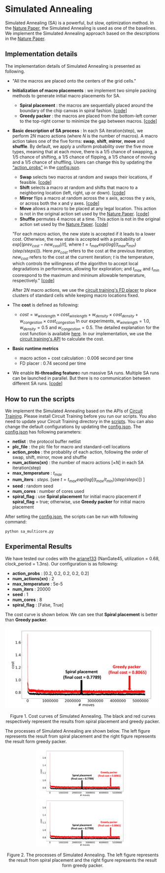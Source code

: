 # Simulated Annealing

Simulated Annealing (SA) is a powerful, but slow, optimization method.
In the [Nature Paper](https://www.nature.com/articles/s41586-021-03544-w), the Simulated Annealing is used as one of the baselines.
We implement the Simulated Annealing approach based on the descriptions in the [Nature Paper](https://www.nature.com/articles/s41586-021-03544-w).

## **Implementation details**
The implementation details of Simulated Annealing is presented as following.
* "All the macros are placed onto the centers of the grid cells."
* **Initialization of macro placements** : we implement two simple packing methods to generate initial macro placements for SA.
  * **Spiral placement** : the macros are sequentially placed around the boundary of the chip canvas in spiral fashion. \[[code](https://github.com/TILOS-AI-Institute/MacroPlacement/blob/aab48da703255548fbb48e27e88674f88e23fd81/CodeElements/SimulatedAnnealing/SA.py#L1339)\]
  * **Greedy packer** : the macros are placed from the bottom-left corner to the top-right corner to minimize the gap between macros. \[[code](https://github.com/TILOS-AI-Institute/MacroPlacement/blob/aab48da703255548fbb48e27e88674f88e23fd81/CodeElements/SimulatedAnnealing/SA.py#L1339)\]
* **Basic description of SA process** : In each SA iteration(step), we perform $2N$ macro actions (where $N$ is the number of macros). A macro action takes one of the five forms: **swap**, **shift**, **mirror**, **move** and **shuffle**.   By default, we apply a uniform probability over the five move types, meaning that at each move, there is a 1/5 chance of swapping, a 1/5 chance of shifting, a 1/5 chance of flipping, a 1/5 chance of moving and a 1/5 chance of shuffling.  Users can change this by updating the ["action_probs"](https://github.com/TILOS-AI-Institute/MacroPlacement/blob/aab48da703255548fbb48e27e88674f88e23fd81/CodeElements/SimulatedAnnealing/config.json#L4) in the [config.json](https://github.com/TILOS-AI-Institute/MacroPlacement/blob/aab48da703255548fbb48e27e88674f88e23fd81/CodeElements/SimulatedAnnealing/config.json).
  * **Swap** selects two macros at random and swaps their locations, if feasible. \[[code](https://github.com/TILOS-AI-Institute/MacroPlacement/blob/aab48da703255548fbb48e27e88674f88e23fd81/CodeElements/SimulatedAnnealing/SA.py#L1441)\]
  * **Shift** selects a macro at random and shifts that macro to a neighboring location (left, right, up or down). \[[code](https://github.com/TILOS-AI-Institute/MacroPlacement/blob/aab48da703255548fbb48e27e88674f88e23fd81/CodeElements/SimulatedAnnealing/SA.py#L1533)\]
  * **Mirror** flips a macro at random across the x axis, across the y axis, or across both the x and y axes. \[[code](https://github.com/TILOS-AI-Institute/MacroPlacement/blob/aab48da703255548fbb48e27e88674f88e23fd81/CodeElements/SimulatedAnnealing/SA.py#L1560)\]
  * **Move** allows a macro to be placed at any legal location. This action is not in the original action set used by the [Nature Paper](https://www.nature.com/articles/s41586-021-03544-w). \[[code](https://github.com/TILOS-AI-Institute/MacroPlacement/blob/aab48da703255548fbb48e27e88674f88e23fd81/CodeElements/SimulatedAnnealing/SA.py#L1472)\]
  * **Shuffle** permutes 4 macros at a time. This action is not in the original action set used by the [Nature Paper](https://www.nature.com/articles/s41586-021-03544-w). \[[code](https://github.com/TILOS-AI-Institute/MacroPlacement/blob/aab48da703255548fbb48e27e88674f88e23fd81/CodeElements/SimulatedAnnealing/SA.py#L1492)\]
  
  "For each macro action, the new state is accepted if it leads to a lower cost. Otherwise, the new state is accepted with a probability of $exp[(prev_{cost} - new_{cost})/t]$, where $t = t_{max}exp(log[(t_{max}/t_{min})(step / steps)])$. Here $pre_{cost}$ refers to the cost at the previous iteration; $new_{cost}$ refers to the cost at the current iteration; $t$ is the temperature, which controls the willingness of the algorithm to accept local degradations in performance, allowing for exploration; and $t_{max}$ and $t_{min}$ coorespond to the maximum and mininum allowable temperature, respectively." \[[code](https://github.com/TILOS-AI-Institute/MacroPlacement/blob/aab48da703255548fbb48e27e88674f88e23fd81/CodeElements/SimulatedAnnealing/SA.py#L1618)\]
  
  After $2N$ macro actions, we use the [circuit training's FD placer](https://github.com/TILOS-AI-Institute/MacroPlacement/blob/aab48da703255548fbb48e27e88674f88e23fd81/CodeElements/SimulatedAnnealing/SA.py#L1401) to place clusters of standard cells while keeping macro locations fixed.

* The **cost** is defined as following:
  * $cost = w_{wirelength} \times cost_{wirelength} + w_{density} \times cost_{density} + w_{congestion} \times cost_{congestion}$
  In our experiments, $w_{wirelength} = 1.0$, $w_{density} = 0.5$ and $w_{congestion} = 0.5$. The detailed explanation for the cost function is available [here](https://tilos-ai-institute.github.io/MacroPlacement/Docs/ProxyCost/).  In our implementation, we use the [circuit training's API](https://github.com/TILOS-AI-Institute/MacroPlacement/blob/aab48da703255548fbb48e27e88674f88e23fd81/CodeElements/SimulatedAnnealing/SA.py#L1390) to calculate the cost.
* **Basic runtime metrics**
  * macro action + cost calculation : 0.006 second per time
  * FD placer : 0.74 second per time
* We enable **lti-threading feature**o run massive SA runs. Multiple SA runs can be launched in parallel. But there is no communication between different SA runs. \[[code](https://github.com/TILOS-AI-Institute/MacroPlacement/blob/aab48da703255548fbb48e27e88674f88e23fd81/CodeElements/SimulatedAnnealing/sa_multicore.py#L88)\]
  


## **How to run the scripts**
We implement the Simulated Annealing based on the APIs of [Circuit Training](https://github.com/google-research/circuit_training.git). Please install Circuit Training before you run our scripts. You also need to update your Circuit Training directory in the [scripts](https://github.com/TILOS-AI-Institute/MacroPlacement/blob/aab48da703255548fbb48e27e88674f88e23fd81/CodeElements/SimulatedAnnealing/SA.py#L32).
You can also change the default configurations by updating the [config.json](https://github.com/TILOS-AI-Institute/MacroPlacement/blob/aab48da703255548fbb48e27e88674f88e23fd81/CodeElements/SimulatedAnnealing/config.json). 
The [config.json](https://github.com/TILOS-AI-Institute/MacroPlacement/blob/aab48da703255548fbb48e27e88674f88e23fd81/CodeElements/SimulatedAnnealing/config.json) has following parameters:
* **netlist** : the protocol buffer netlist
* **plc_file** : the plc file for macro and standard-cell locations
* **action_probs** : the probablity of each action, following the order of swap, shift, mirror, move and shuffle
* **num_actions(xn)** : the number of macro actions \[$\times N$\] in each SA iteration(step)
* **max_temperature** : $t_{max}$
* **num_iters** : $steps$. \[see  $t = t_{max}exp(log[(t_{max}/t_{min})(step / steps)])$ \]
* **seed** : random seed
* **num_cores** : number of cores used
* **spiral_flag** : use **Spiral placement** for initial macro placement if **spiral_flag** = true; otherwise, use **Greedy packer** for initial macro placement

After setting the [config.json](https://github.com/TILOS-AI-Institute/MacroPlacement/blob/aab48da703255548fbb48e27e88674f88e23fd81/CodeElements/SimulatedAnnealing/config.json), the scripts can be run with following command:
```
python sa_multicore.py
```

## **Experimental Results**
We have tested our codes with the [ariane133](https://github.com/TILOS-AI-Institute/MacroPlacement/tree/main/CodeElements/SimulatedAnnealing/ariane133) (NanGate45, utilization = 0.68, clock_period = 1.3ns).  Our configuration is as following:
* **action_probs** : [0.2, 0.2, 0.2, 0.2, 0.2]
* **num_actions(xn)** : 2
* **max_temperature** : 5e-5
* **num_iters** : 20000
* **seed** : 1
* **num_cores** : 8
* **spiral_flag** : [False, True]

The cost curve is shown below.  We can see that **Spiral placement** is better than **Greedy packer**.
<p align="center">
<img src="./ariane133/cost_spiral_greedy.png" width= "600"/>
</p>
<p align="center">
 Figure 1. Cost curves of Simulated Annealing. The black and red curves respectively represent the results from spiral placement and greedy packer.
</p>

The processes of Simulated Annealing are shown below. The left figure represents the result from spiral placement and the right figure represents the result form greedy packer.

<p align="center">
<img src="./ariane133/cost_spiral_greedy.png" width= "300"/> <img src="./ariane133/cost_spiral_greedy.png" width= "300"/>
</p>
<p align="center">
Figure 2. The processes of Simulated Annealing. The left figure represents the result from spiral placement and the right figure represents the result form greedy packer.
</p>




  
